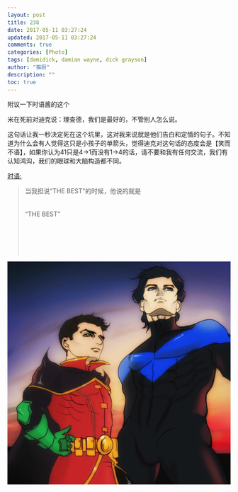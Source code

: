 ```yaml
---
layout: post
title: 238
date: 2017-05-11 03:27:24
updated: 2017-05-11 03:27:24
comments: true
categories: [Photo]
tags: [damidick, damian wayne, dick grayson]
author: "猫厨"
description: ""
toc: true
---
```


<p>附议一下时语酱的这个</p> 
<p>米在死前对迪克说：理查德，我们是最好的，不管别人怎么说。</p> 
<p>这句话让我一秒决定死在这个坑里，这对我来说就是他们告白和定情的句子。不知道为什么会有人觉得这只是小孩子的单箭头，觉得迪克对这句话的态度会是【笑而不语】，如果你认为41只是4→1而没有1→4的话，请不要和我有任何交流，我们有认知鸿沟，我们的眼球和大脑构造都不同。</p> 
<p reblogfrom="reblogfrom"  ><a target="_blank" href="http://824531.lofter.com/post/1d39b476_f979473"  >时语:</a></p> 
<blockquote> 
 <p>当我担说“THE BEST”的时候，他说的就是<br /><br /><br />“THE BEST”<br /><br /><br /><br /><br /><br /></p> 
</blockquote>

![](https://raw.githubusercontent.com/alicewish/meowchain247/master/img_TldMUXhSNkZyMG1iTCsvaHk2d2dlSU9JVC8yc0M2cnlzWlMxTTRMQmFuLy9vZ2d3VjFMR3ZRPT0.jpg)